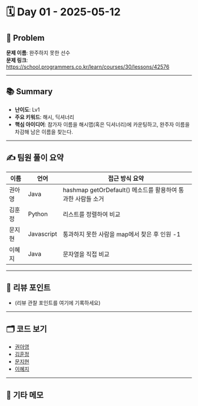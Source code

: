 # 🗓️ Day 01 - 2025-05-12

## 🧩 Problem

**문제 이름**: 완주하지 못한 선수  
**문제 링크**: https://school.programmers.co.kr/learn/courses/30/lessons/42576

---

## 📚 Summary

- **난이도**: Lv1
- **주요 키워드**: 해시, 딕셔너리
- **핵심 아이디어**: 참가자 이름을 해시맵(혹은 딕셔너리)에 카운팅하고, 완주자 이름을 차감해 남은 이름을 찾는다.

---

## ✍️ 팀원 풀이 요약

| 이름   | 언어       | 접근 방식 요약                                              |
| ------ | ---------- | ----------------------------------------------------------- |
| 권아영 | Java       | hashmap getOrDefault() 메소드를 활용하여 통과한 사람들 소거 |
| 김훈정 | Python     | 리스트를 정렬하여 비교                                      |
| 문지현 | Javascript | 통과하지 못한 사람을 map에서 찾은 후 인원 -1                |
| 이혜지 | Java       | 문자열을 직접 비교                                          |

---

## 🧠 리뷰 포인트

- (리뷰 관찰 포인트를 여기에 기록하세요)

---

## 🗂️ 코드 보기

- [권아영](./Ahyeong0512.java)
- [김훈정](./hoonjeong0512.py)
- [문지현](./Jhyeon0512.js)
- [이혜지](./Hyeji0512.java)

---

## 💬 기타 메모
